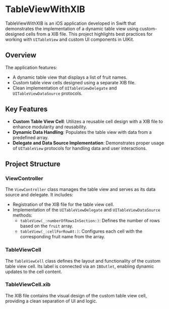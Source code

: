 # TableViewWithXIB

TableViewWithXIB is an iOS application developed in Swift that demonstrates the implementation of a dynamic table view using custom-designed cells from a XIB file. This project highlights best practices for working with `UITableView` and custom UI components in UIKit.

## Overview

The application features:
- A dynamic table view that displays a list of fruit names.
- Custom table view cells designed using a separate XIB file.
- Clean implementation of `UITableViewDelegate` and `UITableViewDataSource` protocols.

## Key Features

- **Custom Table View Cell**: Utilizes a reusable cell design with a XIB file to enhance modularity and reusability.
- **Dynamic Data Handling**: Populates the table view with data from a predefined array.
- **Delegate and Data Source Implementation**: Demonstrates proper usage of `UITableView` protocols for handling data and user interactions.

## Project Structure

### ViewController
The `ViewController` class manages the table view and serves as its data source and delegate. It includes:
- Registration of the XIB file for the table view cell.
- Implementation of the `UITableViewDelegate` and `UITableViewDataSource` methods:
  - `tableView(_:numberOfRowsInSection:)`: Defines the number of rows based on the `fruit` array.
  - `tableView(_:cellForRowAt:)`: Configures each cell with the corresponding fruit name from the array.

### TableViewCell
The `TableViewCell` class defines the layout and functionality of the custom table view cell. Its label is connected via an `IBOutlet`, enabling dynamic updates to the cell content.

### TableViewCell.xib
The XIB file contains the visual design of the custom table view cell, providing a clean separation of UI and logic.
